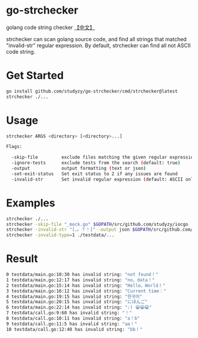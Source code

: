 # go-strchecker
golang code string checker [【中文】](README_CN.md)

strchecker can scan golang source code, and find all strings that matched "invalid-str" regular expression. 
By default, strchecker can find all not ASCII code string.
# Get Started
```bash
go install github.com/studyzy/go-strchecker/cmd/strchecker@latest
strchecker ./...
```
# Usage
```bash
strchecker ARGS <directory> [<directory>...]

Flags:

  -skip-file         exclude files matching the given regular expression
  -ignore-tests      exclude tests from the search (default: true)
  -output            output formatting (text or json)
  -set-exit-status   Set exit status to 2 if any issues are found
  -invalid-str       Set invalid regular expression (default: ASCII only, regular expression: [^\x00-\xff])
```

# Examples
```bash
strchecker ./...
strchecker -skip-file "_mock.go" $GOPATH/src/github.com/studyzy/iocgo
strchecker -invalid-str "[，。？！]" -output json $GOPATH/src/github.com/studyzy/iocgo
strchecker -invalid-type=1 ./testdata/...
```
# Result
```bash
0 testdata/main.go:10:30 has invalid string: "not found！"
1 testdata/main.go:12:17 has invalid string: "no，data！"
2 testdata/main.go:15:14 has invalid string: "Hello，World！"
3 testdata/main.go:16:12 has invalid string: "Current time："
4 testdata/main.go:19:15 has invalid string: "한국어"
5 testdata/main.go:20:15 has invalid string: "にほんご"
6 testdata/main.go:22:14 has invalid string: ":) 😁😁😁"
7 testdata/call.go:9:60 has invalid string: "！"
8 testdata/call.go:10:11 has invalid string: "a！b"
9 testdata/call.go:11:5 has invalid string: "aa！"
10 testdata/call.go:12:40 has invalid string: "bb！"
```